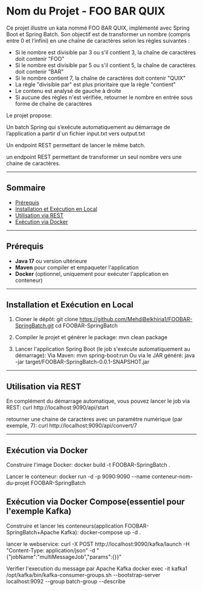 # Nom du Projet - FOO BAR QUIX

Ce projet illustre un kata nommé FOO BAR QUIX, implémenté avec Spring Boot et Spring Batch.
Son objectif est de transformer un nombre (compris entre 0 et l’infini) en une chaîne de caractères selon les règles suivantes :
- Si le nombre est divisible par 3 ou s'il contient 3, la chaîne de caractères doit contenir "FOO"
- Si le nombre est divisible par 5 ou s'il contient 5, la chaîne de caractères doit contenir "BAR"
- Si le nombre contient 7, la chaîne de caractères doit contenir "QUIX"
- La règle "divisible par" est plus prioritaire que la règle "contient"
- Le contenu est analysé de gauche à droite
- Si aucune des règles n'est vérifiée, retourner le nombre en entrée sous forme de chaîne de caractères

Le projet propose:

Un batch Spring qui s’exécute automatiquement au démarrage de l’application a partir d`un fichier input.txt vers output.txt

Un endpoint REST permettant de lancer le même batch.

un endpoint REST permettant de transformer un seul nombre vers une chaine de caractères.

---

## Sommaire

- [Prérequis](#prérequis)
- [Installation et Exécution en Local](#installation-et-exécution-en-local)
- [Utilisation via REST](#utilisation-via-rest)
- [Exécution via Docker](#exécution-via-docker)

---

## Prérequis

- **Java 17** ou version ultérieure
- **Maven** pour compiler et empaqueter l'application
- **Docker** (optionnel, uniquement pour exécuter l'application en conteneur)

---

## Installation et Exécution en Local

1. Cloner le dépôt:
   git clone https://github.com/MehdiBelkhiria1/FOOBAR-SpringBatch.git
   cd FOOBAR-SpringBatch

2. Compiler le projet et générer le package:
   mvn clean package

3. Lancer l'application Spring Boot (le job s'exécute automatiquement au démarrage):
  Via Maven:
  mvn spring-boot:run
  Ou via le JAR généré:
  java -jar target/FOOBAR-SpringBatch-0.0.1-SNAPSHOT.jar

---

## Utilisation via REST

En complément du démarrage automatique, vous pouvez lancer le job via REST:
curl http://localhost:9090/api/start

retourner une chaine de caractères avec un paramètre numérique (par exemple, 7):
curl http://localhost:9090/api/convert/7

---

## Exécution via Docker

Construire l'image Docker:
docker build -t FOOBAR-SpringBatch .

Lancer le conteneur:
docker run -d -p 9090:9090 --name conteneur-nom-du-projet FOOBAR-SpringBatch

## Exécution via Docker Compose(essentiel pour l'exemple Kafka)

Construire et lancer les conteneurs(application FOOBAR-SpringBatch+Apache Kafka):
docker-compose up -d .

lancer le webservice:
curl -X POST http://localhost:9090/kafka/launch -H "Content-Type: application/json" -d "{\"jobName\":\"multiMessageJob\",\"params\":{}}"

Verifier l'execution du message par Apache Kafka
docker exec -it kafka1  /opt/kafka/bin/kafka-consumer-groups.sh  --bootstrap-server localhost:9092 --group batch-group --describe
